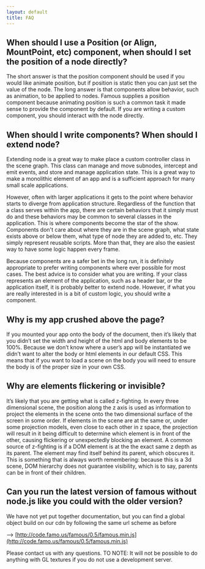 ```yaml
---
layout: default
title: FAQ
---
```


## When should I use a Position (or Align, MountPoint, etc) component, when should I set the position of a node directly?

The short answer is that the position component should be used if you would like animate position, but if position is static then you can just set the value of the node. The long answer is that components allow behavior, such as animation, to be applied to nodes. Famous supplies a position component because animating position is such a common task it made sense to provide the component by default. If you are writing a custom component, you should interact with the node directly.

## When should I write components? When should I extend node?

Extending node is a great way to make place a custom controller class in the scene graph. This class can manage and move subnodes, intercept and emit events, and store and manage application state. This is a great way to make a monolithic element of an app and is a sufficient approach for many small scale applications.

However, often with larger applications it gets to the point where behavior starts to diverge from application structure. Regardless of the function that a class serves within the app, there are certain behaviors that it simply must do and these behaviors may be common to several classes in the application. This is where components become the star of the show. Components don't care about where they are in the scene graph, what state exists above or below them, what type of node they are added to, etc. They simply represent reusable scripts. More than that, they are also the easiest way to have some logic happen every frame.

Because components are a safer bet in the long run, it is definitely appropriate to prefer writing components where ever possible for most cases. The best advice is to consider what you are writing. If your class represents an element of the application, such as a header bar, or the application itself, it is probably better to extend node. However, if what you are really interested in is a bit of custom logic, you should write a component. 

## Why is my app crushed above the page?

If you mounted your app onto the body of the document, then it’s likely that you didn’t set the width and height of the html and body elements to be 100%. Because we don’t know where a user’s app will be instantiated we didn’t want to alter the body or html elements in our default CSS. This means that if you want to load a scene on the body you will need to ensure the body is of the proper size in your own CSS.

## Why are elements flickering or invisible?

It’s likely that you are getting what is called z-fighting. In every three dimensional scene, the position along the z axis is used as information to project the elements in the scene onto the two dimensional surface of the screen in some order. If elements in the scene are at the same or, under some projection models, even close to each other in z space, the projection will result in it being difficult to determine which element is in front of the other, causing flickering or unexpectedly blocking an element.
A common source of z-fighting is if a DOM element is at the the exact same z depth as its parent. The element may find itself behind its parent, which obscures it. This is something that is always worth remembering: because this is a 3d scene, DOM hierarchy does not guarantee visibility, which is to say, parents can be in front of their children.

## Can you run the latest version of famous without node.js like you could with the older version?

We have not yet put together documentation, but you can find a global object build on our cdn by following the same url scheme as before

—> [http://code.famo.us/famous/0.5/famous.min.js](http://code.famo.us/famous/0.5/famous.min.js)

Please contact us with any questions. TO NOTE: It will not be possible to do anything with GL textures if you do not use a development server.
